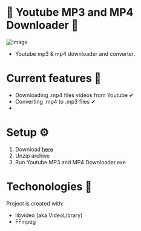 # 🎵 Youtube MP3 and MP4 Downloader 🎵
![image](https://upload.wikimedia.org/wikipedia/commons/thumb/9/90/Logo_of_YouTube_%282013-2015%29.svg/668px-Logo_of_YouTube_%282013-2015%29.svg.png)
- Youtube mp3 & mp4 downloader and converter. 

# Current features 📝
- Downloading .mp4 files videos from Youtube ✔
- Converting .mp4  to .mp3 files ✔
- 
# Setup ⚙️
1. Download [here](https://github.com/MariuszM-PL/Youtube-MP3-and-MP4-Downloader/releases/download/youtube/Youtube.MP3.and.MP4.Downloader.zip)
2. Unzip archive
3. Run Youtube MP3 and MP4 Downloader.exe

# Techonologies 📙
Project is created with:
- libvideo (aka VideoLibrary)
- FFmpeg
